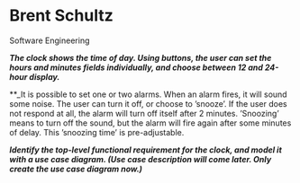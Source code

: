 # Brent Schultz
Software Engineering

**_The clock shows the time of day. Using buttons, the user can set the hours and minutes fields individually, and choose between 12 and 24-hour display._**

**_It is possible to set one or two alarms. When an alarm fires, it will sound some noise. The user can turn it off, or choose to ’snooze’. If the user does not respond at all, the alarm will turn off itself after 2 minutes. ’Snoozing’ means to turn off the sound, but the alarm will fire again after some minutes of delay. This ’snoozing time’ is pre-adjustable.

**_Identify the top-level functional requirement for the clock, and model it with a use case diagram.  (Use case description will come later.  Only create the use case diagram now.)_**

